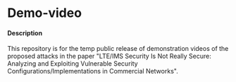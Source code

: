 # Demo-video
#### Description
This repository is for the temp public release of demonstration videos of the proposed attacks in the paper "LTE/IMS Security Is Not Really Secure: Analyzing and Exploiting Vulnerable Security Configurations/Implementations in Commercial Networks".
